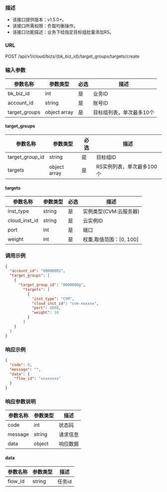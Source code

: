 ### 描述

- 该接口提供版本：v1.5.0+。
- 该接口所需权限：负载均衡操作。
- 该接口功能描述：业务下给指定目标组批量添加RS。

### URL

POST /api/v1/cloud/bizs/{bk_biz_id}/target_groups/targets/create

### 输入参数

| 参数名称          | 参数类型       | 必选 | 描述                   |
|------------------|--------------|------|-----------------------|
| bk_biz_id        | int          | 是   | 业务ID                 |
| account_id       | string       | 是   | 账号ID                 |
| target_groups    | object array | 是   | 目标组列表，单次最多10个  |

#### target_groups

| 参数名称          | 参数类型       | 必选 | 描述                   |
|------------------|--------------|------|-----------------------|
| target_group_id  | string       | 是   | 目标组ID                |
| targets          | object array | 是   | RS实例列表，单次最多100个 |

#### targets

| 参数名称          | 参数类型       | 必选 | 描述                               |
|------------------|--------------|------|-----------------------------------|
| inst_type        | string       | 是   | 实例类型(CVM:云服务器)               |
| cloud_inst_id    | string       | 是   | 云实例ID                           |
| port             | int          | 是   | 端口                               |
| weight           | int          | 是   | 权重,取值范围：[0, 100]              |

### 调用示例

```json
{
  "account_id": "00000001",
  "target_groups": [
    {
      "target_group_id": "0000000g",
        "targets": [
          {
            "inst_type": "CVM",
            "cloud_inst_id": "cvm-xxxxxx",
            "port": 8000,
            "weight": 10
          }
        ]
    }
  ]
}
```

### 响应示例

```json
{
  "code": 0,
  "message": "",
  "data": {
    "flow_id": "xxxxxxxx"
  }
}
```

### 响应参数说明

| 参数名称  | 参数类型  | 描述    |
|---------|----------|---------|
| code    | int      | 状态码   |
| message | string   | 请求信息 |
| data    | object   | 响应数据 |

#### data

| 参数名称  | 参数类型 | 描述    |
|----------|--------|---------|
| flow_id  | string | 任务id   |
